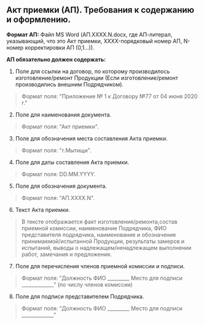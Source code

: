 ## Акт приемки (АП). Требования к содержанию и оформлению.

**Формат АП:** Файл MS Word (АП.XXXX.N.docx, где АП-литерал, указывающий, что это Акт приемки, XXXX-порядковый номер АП, N-номер корректировки АП (0,1...)).

**АП обязательно должен содержать:**

1.    Поле для ссылки на договор, по которому производилось изготовление/ремонт Продукции (Если изготовление/ремонт производились внешним Подрядчиком).
>Формат поля: "Приложение № 1 к Договору №77 от 04 июня 2020 г."

2.    Поле для наименования документа.
>Формат поля: "Акт приемки".

3.    Поле для обозначения места составления Акта приемки.
>Формат поля: "г.Мытищи".

4.    Поле для даты составления Акта приемки.
>Формат поля: DD.MM.YYYY.

5.    Поле для обозначения документа.
>Формат поля: "АП.XXXX.N".

6.    Текст Акта приемки.
>В тексте отображается факт изготовления/ремонта,состав приемной комиссии, наименование Подрядчика, ФИО представителя подрядчика, наименование и обозначение принимаемой/испытанной Продукции, результаты замеров и испытаний, выводы о надлежащем/ненадлежащем выполнении работ, замечания и предложения. 

7.    Поле для перечисления членов приемной комиссии и подписи.
>Формат поля: "Должность  ФИО  _________ Место для подписи _____________" (по числу членов комиссии)

8.    Поле для подписи представителем Подрядчика.
>Формат поля: "Должность  ФИО  _________ Место для подписи _____________"



